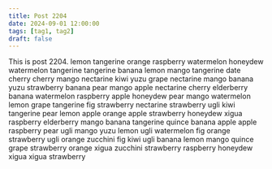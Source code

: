 ```yaml
---
title: Post 2204
date: 2024-09-01 12:00:00
tags: [tag1, tag2]
draft: false
---
```

This is post 2204.
lemon
tangerine
orange
raspberry
watermelon
honeydew
watermelon
tangerine
tangerine
banana
lemon
mango
tangerine
date
cherry
cherry
mango
nectarine
kiwi
yuzu
grape
nectarine
mango
banana
yuzu
strawberry
banana
pear
mango
apple
nectarine
cherry
elderberry
banana
watermelon
raspberry
apple
honeydew
pear
mango
watermelon
lemon
grape
tangerine
fig
strawberry
nectarine
strawberry
ugli
kiwi
tangerine
pear
lemon
apple
orange
apple
strawberry
honeydew
xigua
raspberry
elderberry
mango
banana
tangerine
quince
banana
apple
apple
raspberry
pear
ugli
mango
yuzu
lemon
ugli
watermelon
fig
orange
strawberry
ugli
orange
zucchini
fig
kiwi
ugli
banana
lemon
mango
quince
grape
strawberry
orange
xigua
zucchini
strawberry
raspberry
honeydew
xigua
xigua
strawberry
